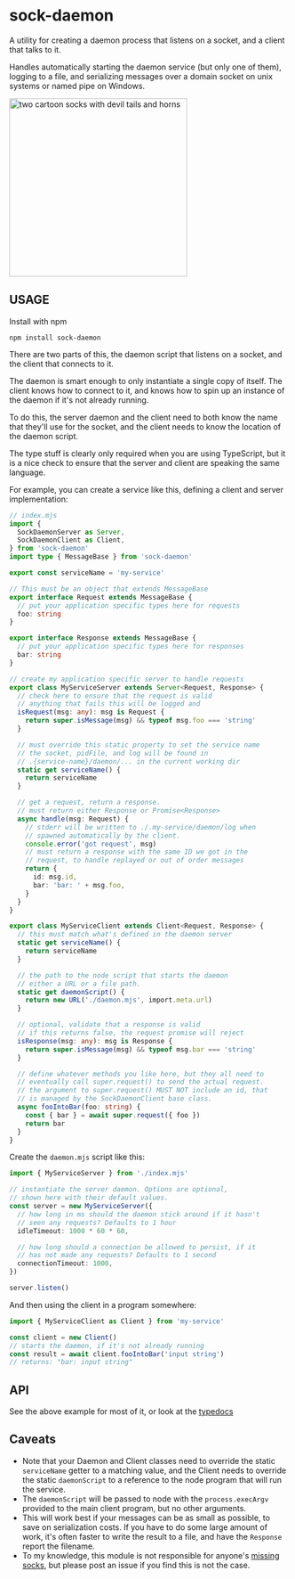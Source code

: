 # sock-daemon

A utility for creating a daemon process that listens on a socket,
and a client that talks to it.

Handles automatically starting the daemon service (but only one
of them), logging to a file, and serializing messages over a
domain socket on unix systems or named pipe on Windows.

<img src="https://raw.githubusercontent.com/isaacs/sock-daemon/main/sock-daemon.svg" alt="two cartoon socks with devil tails and horns" height="320" width="320">

## USAGE

Install with npm

```
npm install sock-daemon
```

There are two parts of this, the daemon script that listens on a
socket, and the client that connects to it.

The daemon is smart enough to only instantiate a single copy of
itself. The client knows how to connect to it, and knows how to
spin up an instance of the daemon if it's not already running.

To do this, the server daemon and the client need to both know
the name that they'll use for the socket, and the client needs to
know the location of the daemon script.

The type stuff is clearly only required when you are using
TypeScript, but it is a nice check to ensure that the server and
client are speaking the same language.

For example, you can create a service like this, defining a
client and server implementation:

```ts
// index.mjs
import {
  SockDaemonServer as Server,
  SockDaemonClient as Client,
} from 'sock-daemon'
import type { MessageBase } from 'sock-daemon'

export const serviceName = 'my-service'

// This must be an object that extends MessageBase
export interface Request extends MessageBase {
  // put your application specific types here for requests
  foo: string
}

export interface Response extends MessageBase {
  // put your application specific types here for responses
  bar: string
}

// create my application specific server to handle requests
export class MyServiceServer extends Server<Request, Response> {
  // check here to ensure that the request is valid
  // anything that fails this will be logged and
  isRequest(msg: any): msg is Request {
    return super.isMessage(msg) && typeof msg.foo === 'string'
  }

  // must override this static property to set the service name
  // the socket, pidFile, and log will be found in
  // .{service-name}/daemon/... in the current working dir
  static get serviceName() {
    return serviceName
  }

  // get a request, return a response.
  // must return either Response or Promise<Response>
  async handle(msg: Request) {
    // stderr will be written to ./.my-service/daemon/log when
    // spawned automatically by the client.
    console.error('got request', msg)
    // must return a response with the same ID we got in the
    // request, to handle replayed or out of order messages
    return {
      id: msg.id,
      bar: 'bar: ' + msg.foo,
    }
  }
}

export class MyServiceClient extends Client<Request, Response> {
  // this must match what's defined in the daemon server
  static get serviceName() {
    return serviceName
  }

  // the path to the node script that starts the daemon
  // either a URL or a file path.
  static get daemonScript() {
    return new URL('./daemon.mjs', import.meta.url)
  }

  // optional, validate that a response is valid
  // if this returns false, the request promise will reject
  isResponse(msg: any): msg is Response {
    return super.isMessage(msg) && typeof msg.bar === 'string'
  }

  // define whatever methods you like here, but they all need to
  // eventually call super.request() to send the actual request.
  // the argument to super.request() MUST NOT include an id, that
  // is managed by the SockDaemonClient base class.
  async fooIntoBar(foo: string) {
    const { bar } = await super.request({ foo })
    return bar
  }
}
```

Create the `daemon.mjs` script like this:

```ts
import { MyServiceServer } from './index.mjs'

// instantiate the server daemon. Options are optional,
// shown here with their default values.
const server = new MyServiceServer({
  // how long in ms should the daemon stick around if it hasn't
  // seen any requests? Defaults to 1 hour
  idleTimeout: 1000 * 60 * 60,

  // how long should a connection be allowed to persist, if it
  // has not made any requests? Defaults to 1 second
  connectionTimeout: 1000,
})

server.listen()
```

And then using the client in a program somewhere:

```ts
import { MyServiceClient as Client } from 'my-service'

const client = new Client()
// starts the daemon, if it's not already running
const result = await client.fooIntoBar('input string')
// returns: "bar: input string"
```

## API

See the above example for most of it, or look at the
[typedocs](https://isaacs.github.io/sock-daemon)

## Caveats

- Note that your Daemon and Client classes need to override the
  static `serviceName` getter to a matching value, and the Client
  needs to override the static `daemonScript` to a reference to
  the node program that will run the service.
- The `daemonScript` will be passed to node with the
  `process.execArgv` provided to the main client program, but no
  other arguments.
- This will work best if your messages can be as small as
  possible, to save on serialization costs. If you have to do
  some large amount of work, it's often faster to write the
  result to a file, and have the `Response` report the filename.
- To my knowledge, this module is not responsible for anyone's
  [missing socks](https://en.uncyclopedia.co/wiki/Sock_demon),
  but please post an issue if you find this is not the case.
